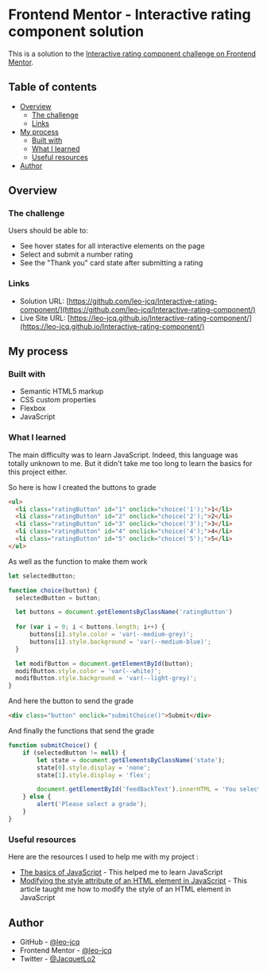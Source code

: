 # Frontend Mentor - Interactive rating component solution

This is a solution to the [Interactive rating component challenge on Frontend Mentor](https://www.frontendmentor.io/challenges/interactive-rating-component-koxpeBUmI).

## Table of contents

- [Overview](#overview)
  - [The challenge](#the-challenge)
  - [Links](#links)
- [My process](#my-process)
  - [Built with](#built-with)
  - [What I learned](#what-i-learned)
  - [Useful resources](#useful-resources)
- [Author](#author)

## Overview

### The challenge

Users should be able to:

- See hover states for all interactive elements on the page
- Select and submit a number rating
- See the "Thank you" card state after submitting a rating

### Links

- Solution URL: [https://github.com/leo-jcq/Interactive-rating-component/](https://github.com/leo-jcq/Interactive-rating-component/)
- Live Site URL: [https://leo-jcq.github.io/Interactive-rating-component/](https://leo-jcq.github.io/Interactive-rating-component/)

## My process

### Built with

- Semantic HTML5 markup
- CSS custom properties
- Flexbox
- JavaScript

### What I learned

The main difficulty was to learn JavaScript. Indeed, this language was totally unknown to me. But it didn't take me too long to learn the basics for this project either.

So here is how I created the buttons to grade
```html
<ul>
  <li class="ratingButton" id="1" onclick="choice('1');">1</li>
  <li class="ratingButton" id="2" onclick="choice('2');">2</li>
  <li class="ratingButton" id="3" onclick="choice('3');">3</li>
  <li class="ratingButton" id="4" onclick="choice('4');">4</li>
  <li class="ratingButton" id="5" onclick="choice('5');">5</li>
</ul>
```
As well as the function to make them work
```js
let selectedButton;

function choice(button) {
  selectedButton = button;

  let buttons = document.getElementsByClassName('ratingButton')
  
  for (var i = 0; i < buttons.length; i++) {
      buttons[i].style.color = 'var(--medium-grey)';
      buttons[i].style.background = 'var(--medium-blue)';
  }

  let modifButton = document.getElementById(button);
  modifButton.style.color = 'var(--white)';
  modifButton.style.background = 'var(--light-grey)';
}
```

And here the button to send the grade
```html
<div class="button" onclick="submitChoice()">Submit</div>
```

And finally the functions that send the grade
```js
function submitChoice() {
    if (selectedButton != null) {
        let state = document.getElementsByClassName('state');
        state[0].style.display = 'none';
        state[1].style.display = 'flex';

        document.getElementById('feedBackText').innerHTML = 'You selected ' + selectedButton + ' out of 5';
    } else {
        alert('Please select a grade');
    }
}
```

### Useful resources

Here are the resources I used to help me with my project :
- [The basics of JavaScript](https://developer.mozilla.org/fr/docs/Learn/Getting_started_with_the_web/JavaScript_basics) - This helped me to learn JavaScript
- [Modifying the style attribute of an HTML element in JavaScript](https://www.devenir-webmaster.com/V2/TUTO/CHAPITRE/JAVASCRIPT/28-modifier-attribut-style/) - This article taught me how to modify the style of an HTML element in JavaScript

## Author

- GitHub - [@leo-jcq](https://github.com/leo-jcq)
- Frontend Mentor - [@leo-jcq](https://www.frontendmentor.io/profile/leo-jcq)
- Twitter - [@JacquetLo2](https://twitter.com/JacquetLo2)
